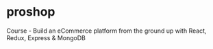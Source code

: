 # proshop
Course - Build an eCommerce platform from the ground up with React, Redux, Express &amp; MongoDB
